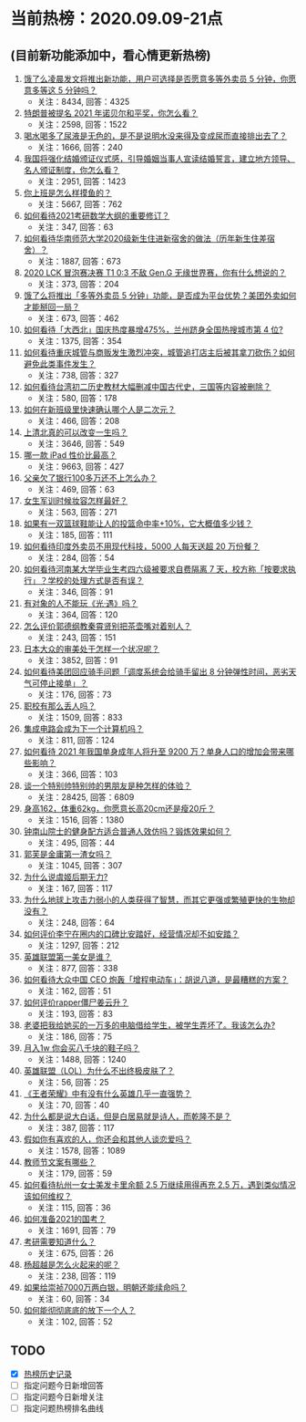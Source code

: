 # 当前热榜：2020.09.09-21点
## (目前新功能添加中，看心情更新热榜)
1. [饿了么凌晨发文将推出新功能，用户可选择是否愿意多等外卖员 5 分钟，你愿意多等这 5 分钟吗？](https://www.zhihu.com/question/420153509)
    * 关注：8434, 回答：4325
2. [特朗普被提名 2021 年诺贝尔和平奖，你怎么看？](https://www.zhihu.com/question/420251490)
    * 关注：2598, 回答：1522
3. [喝水喝多了尿液是无色的，是不是说明水没来得及变成尿而直接排出去了？](https://www.zhihu.com/question/26456012)
    * 关注：1666, 回答：240
4. [我国将强化结婚颁证仪式感，引导婚姻当事人宣读结婚誓言，建立地方领导、名人颁证制度，你怎么看？](https://www.zhihu.com/question/420168988)
    * 关注：2951, 回答：1423
5. [你上班是怎么样摸鱼的？](https://www.zhihu.com/question/340253665)
    * 关注：5667, 回答：762
6. [如何看待2021考研数学大纲的重要修订？](https://www.zhihu.com/question/419056527)
    * 关注：347, 回答：63
7. [如何看待华南师范大学2020级新生住进新宿舍的做法（历年新生住差宿舍）？](https://www.zhihu.com/question/418680119)
    * 关注：1887, 回答：673
8. [2020 LCK 冒泡赛决赛 T1 0:3 不敌 Gen.G 无缘世界赛，你有什么想说的？](https://www.zhihu.com/question/420264629)
    * 关注：373, 回答：204
9. [饿了么将推出「多等外卖员 5 分钟」功能，是否成为平台优势？美团外卖如何才能掰回一局？](https://www.zhihu.com/question/420200561)
    * 关注：673, 回答：462
10. [如何看待「大西北」国庆热度暴增475%，兰州跻身全国热搜城市第 4 位?](https://www.zhihu.com/question/420010966)
    * 关注：1375, 回答：354
11. [如何看待重庆城管与商贩发生激烈冲突，城管追打店主后被其拿刀砍伤？如何避免此类事件发生？](https://www.zhihu.com/question/420049941)
    * 关注：738, 回答：327
12. [如何看待台湾初二历史教材大幅删减中国古代史，三国等内容被删除？](https://www.zhihu.com/question/420114894)
    * 关注：580, 回答：178
13. [如何在新班级里快速确认哪个人是二次元？](https://www.zhihu.com/question/419013779)
    * 关注：466, 回答：208
14. [上清北真的可以改变一生吗？](https://www.zhihu.com/question/300213917)
    * 关注：3646, 回答：549
15. [哪一款 iPad 性价比最高？](https://www.zhihu.com/question/308539780)
    * 关注：9663, 回答：427
16. [父亲欠了银行100多万还不上怎么办？](https://www.zhihu.com/question/68481519)
    * 关注：469, 回答：63
17. [女生军训时候妆容怎样最好？](https://www.zhihu.com/question/342381119)
    * 关注：563, 回答：271
18. [如果有一双篮球鞋能让人的投篮命中率+10%，它大概值多少钱？](https://www.zhihu.com/question/419905710)
    * 关注：185, 回答：111
19. [如何看待印度外卖员不用现代科技，5000 人每天送超 20 万份餐？](https://www.zhihu.com/question/420210335)
    * 关注：284, 回答：54
20. [如何看待河南某大学毕业生考四六级被要求自费隔离 7 天，校方称「按要求执行」？学校的处理方式是否有误？](https://www.zhihu.com/question/420167313)
    * 关注：346, 回答：91
21. [有对象的人不能玩《光·遇》吗？](https://www.zhihu.com/question/418417211)
    * 关注：364, 回答：120
22. [怎么评价郭德纲教秦霄贤别把茶壶嘴对着别人？](https://www.zhihu.com/question/419322710)
    * 关注：243, 回答：151
23. [日本大众的审美处于怎样一个状况呢？](https://www.zhihu.com/question/28492249)
    * 关注：3852, 回答：91
24. [如何看待美团回应骑手问题「调度系统会给骑手留出 8 分钟弹性时间，恶劣天气可停止接单」？](https://www.zhihu.com/question/420271057)
    * 关注：176, 回答：73
25. [职校有那么丢人吗？](https://www.zhihu.com/question/419233678)
    * 关注：1509, 回答：833
26. [集成电路会成为下一个计算机吗？](https://www.zhihu.com/question/412170184)
    * 关注：811, 回答：124
27. [如何看待 2021 年我国单身成年人将升至 9200 万？单身人口的增加会带来哪些影响？](https://www.zhihu.com/question/420206934)
    * 关注：366, 回答：103
28. [谈一个特别帅特别帅的男朋友是种怎样的体验？](https://www.zhihu.com/question/365876594)
    * 关注：28425, 回答：6809
29. [身高162，体重62kg，你愿意长高20cm还是瘦20斤？](https://www.zhihu.com/question/419147510)
    * 关注：1516, 回答：1380
30. [钟南山院士的健身配方适合普通人效仿吗？锻炼效果如何？](https://www.zhihu.com/question/370079720)
    * 关注：495, 回答：44
31. [郭芙是金庸第一渣女吗？](https://www.zhihu.com/question/27989843)
    * 关注：1045, 回答：307
32. [为什么说虞姬后期无力?](https://www.zhihu.com/question/377954320)
    * 关注：167, 回答：117
33. [为什么地球上攻击力弱小的人类获得了智慧，而其它更强或繁殖更快的生物却没有？](https://www.zhihu.com/question/419887014)
    * 关注：248, 回答：64
34. [如何评价李宁在圈内的口碑比安踏好，经营情况却不如安踏？](https://www.zhihu.com/question/37296063)
    * 关注：1297, 回答：212
35. [英雄联盟第一美女是谁？](https://www.zhihu.com/question/38183729)
    * 关注：877, 回答：338
36. [如何看待大众中国 CEO 炮轰「增程电动车」：胡说八道，是最糟糕的方案？](https://www.zhihu.com/question/420163215)
    * 关注：162, 回答：51
37. [如何评价rapper僵尸姜云升？](https://www.zhihu.com/question/265989121)
    * 关注：193, 回答：83
38. [老婆把我给她买的一万多的电脑借给学生，被学生弄坏了。我该怎么办?](https://www.zhihu.com/question/420145060)
    * 关注：186, 回答：75
39. [月入1w  你会买八千块的鞋子吗？](https://www.zhihu.com/question/414391629)
    * 关注：1488, 回答：1240
40. [英雄联盟（LOL）为什么不出终极皮肤了？](https://www.zhihu.com/question/419101015)
    * 关注：56, 回答：25
41. [《王者荣耀》中有没有什么英雄几乎一直强势？](https://www.zhihu.com/question/419939630)
    * 关注：70, 回答：40
42. [为什么都是说大白话，但是白居易就是诗人，而乾隆不是？](https://www.zhihu.com/question/21305640)
    * 关注：387, 回答：117
43. [假如你有喜欢的人，你还会和其他人谈恋爱吗？](https://www.zhihu.com/question/412517817)
    * 关注：1578, 回答：1089
44. [教师节文案有哪些？](https://www.zhihu.com/question/419630450)
    * 关注：179, 回答：59
45. [如何看待杭州一女士美发卡里余额 2.5 万继续用得再充 2.5 万，遇到类似情况该如何维权？](https://www.zhihu.com/question/420073982)
    * 关注：115, 回答：36
46. [如何准备2021的国考？](https://www.zhihu.com/question/370365121)
    * 关注：1691, 回答：79
47. [考研需要知道什么？](https://www.zhihu.com/question/305966486)
    * 关注：675, 回答：26
48. [杨超越是怎么火起来的呢？](https://www.zhihu.com/question/419631391)
    * 关注：238, 回答：119
49. [如果给崇祯7000万两白银，明朝还能续命吗？](https://www.zhihu.com/question/418438008)
    * 关注：60, 回答：34
50. [如何能彻彻底底的放下一个人？](https://www.zhihu.com/question/417062982)
    * 关注：102, 回答：52
## TODO
* [x] [热榜历史记录](hot_history/AllHot.md)
* [ ] 指定问题今日新增回答
* [ ] 指定问题今日新增关注
* [ ] 指定问题热榜排名曲线
